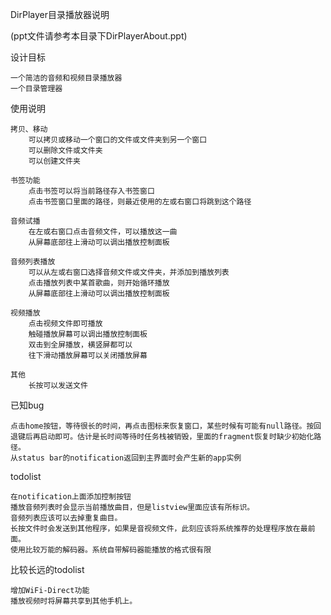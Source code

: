 DirPlayer目录播放器说明

(ppt文件请参考本目录下DirPlayerAbout.ppt)

设计目标

	一个简洁的音频和视频目录播放器
    一个目录管理器

使用说明

	拷贝、移动
		可以拷贝或移动一个窗口的文件或文件夹到另一个窗口
		可以删除文件或文件夹
		可以创建文件夹

	书签功能
		点击书签可以将当前路径存入书签窗口
		点击书签窗口里面的路径，则最近使用的左或右窗口将跳到这个路径

	音频试播
		在左或右窗口点击音频文件，可以播放这一曲
		从屏幕底部往上滑动可以调出播放控制面板

	音频列表播放
		可以从左或右窗口选择音频文件或文件夹，并添加到播放列表
		点击播放列表中某首歌曲，则开始循环播放
		从屏幕底部往上滑动可以调出播放控制面板

	视频播放
		点击视频文件即可播放
		触碰播放屏幕可以调出播放控制面板
        双击到全屏播放，横竖屏都可以
		往下滑动播放屏幕可以关闭播放屏幕

	其他
		长按可以发送文件

已知bug

	点击home按钮，等待很长的时间，再点击图标来恢复窗口，某些时候有可能有null路径。按回退键后再启动即可。估计是长时间等待时任务栈被销毁，里面的fragment恢复时缺少初始化路径。
    从status bar的notification返回到主界面时会产生新的app实例

todolist

    在notification上面添加控制按钮
	播放音频列表时会显示当前播放曲目，但是listview里面应该有所标识。
	音频列表应该可以去掉重复曲目。
	长按文件时会发送到其他程序，如果是音视频文件，此刻应该将系统推荐的处理程序放在最前面。
    使用比较万能的解码器。系统自带解码器能播放的格式很有限

比较长远的todolist

	增加WiFi-Direct功能
    播放视频时将屏幕共享到其他手机上。

	